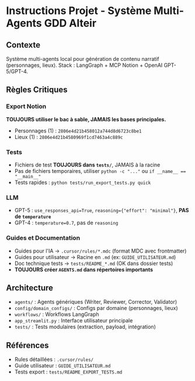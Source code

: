# Instructions Projet - Système Multi-Agents GDD Alteir

## Contexte
Système multi-agents local pour génération de contenu narratif (personnages, lieux).
Stack : LangGraph + MCP Notion + OpenAI GPT-5/GPT-4.

## Règles Critiques

### Export Notion
**TOUJOURS utiliser le bac à sable, JAMAIS les bases principales.**
- Personnages (1) : `2806e4d21b458012a744d8d6723c8be1`
- Lieux (1) : `2806e4d21b4580969f1cd7463a4c889c`

### Tests
- Fichiers de test **TOUJOURS dans `tests/`**, JAMAIS à la racine
- Pas de fichiers temporaires, utiliser `python -c "..."` ou `if __name__ == "__main__"`
- Tests rapides : `python tests/run_export_tests.py quick`

### LLM
- GPT-5 : `use_responses_api=True`, `reasoning={"effort": "minimal"}`, **PAS de `temperature`**
- GPT-4 : `temperature=0.7`, pas de `reasoning`

### Guides et Documentation
- Guides pour l'IA → `.cursor/rules/*.mdc` (format MDC avec frontmatter)
- Guides pour utilisateur → Racine en `.md` (ex: `GUIDE_UTILISATEUR.md`)
- Doc technique tests → `tests/README_*.md` (OK dans dossier tests)
- **TOUJOURS créer `AGENTS.md` dans répertoires importants**

## Architecture
- `agents/` : Agents génériques (Writer, Reviewer, Corrector, Validator)
- `config/domain_configs/` : Configs par domaine (personnages, lieux)
- `workflows/` : Workflows LangGraph
- `app_streamlit.py` : Interface utilisateur principale
- `tests/` : Tests modulaires (extraction, payload, intégration)

## Références
- Rules détaillées : `.cursor/rules/`
- Guide utilisateur : `GUIDE_UTILISATEUR.md`
- Tests export : `tests/README_EXPORT_TESTS.md`

